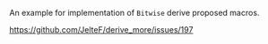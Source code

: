 An example for implementation of `Bitwise` derive proposed macros.

https://github.com/JelteF/derive_more/issues/197
